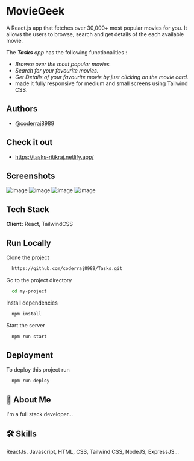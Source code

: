 # MovieGeek

A React.js app that fetches over 30,000+  most popular  movies for you. It allows the users to browse, search and get details of the each available movie.

The *__Tasks__ app* has the following functionalities :
* *Browse over the most popular movies.*
* *Search for your favourite movies.*
* *Get Details of your favourite movie by just clicking on the movie card.*
* made it fully responsive for medium and small screens using Tailwind CSS.

## Authors

- [@coderraj8989](https://www.github.com/coderraj8989)

## __Check it out__
- https://tasks-ritikraj.netlify.app/

## Screenshots

![image](https://user-images.githubusercontent.com/77974149/175801293-783020fe-f304-4943-a55b-a2e8f8c21bff.png)
![image](https://user-images.githubusercontent.com/77974149/175801304-e5163b31-faf6-470f-bbbd-fa333adda672.png)
![image](https://user-images.githubusercontent.com/77974149/175801311-8831f45a-74d5-46a4-a413-2d782078708e.png)
![image](https://user-images.githubusercontent.com/77974149/175801319-35ceed4e-4e19-4897-9d62-accb91a0c079.png)



## Tech Stack

**Client:** React, TailwindCSS
  
## Run Locally

Clone the project

```bash
  https://github.com/coderraj8989/Tasks.git
```

Go to the project directory

```bash
  cd my-project
```

Install dependencies

```bash
  npm install
```

Start the server

```bash
  npm run start
```

  
## Deployment

To deploy this project run

```bash
  npm run deploy
```

  
## 🚀 About Me
I'm a full stack developer...

  
## 🛠 Skills
ReactJs, Javascript, HTML, CSS, Tailwind CSS, NodeJS, ExpressJS...

  
